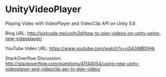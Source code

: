 # UnityVideoPlayer
Playing Video with VideoPlayer and VideoClip API on Unity 5.6

Blog URL: http://justcode.me/unity2d/how-to-play-videos-on-unity-using-new-videoplayer/

YouTube Video URL: https://www.youtube.com/watch?v=nGA3jMBDjHk

StackOverflow Discussion: http://stackoverflow.com/questions/41144054/using-new-unity-videoplayer-and-videoclip-api-to-play-video/
